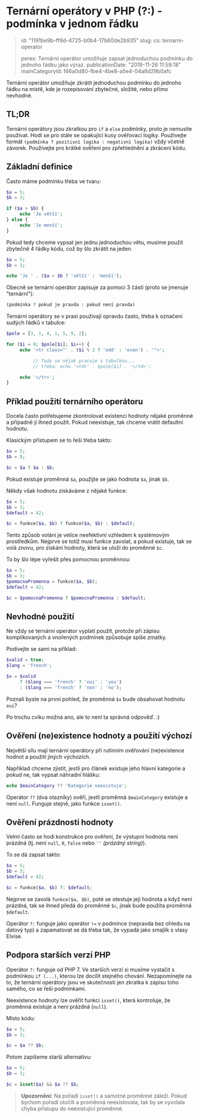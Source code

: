 Ternární operátory v PHP (?:) - podmínka v jednom řádku
=======================================================

> id: "1191be9b-ff9d-4725-b0b4-17b60de2b935"
> slug:
> 	cs: ternarni-operator
> 
> perex: Ternární operátor umožňuje zapsat jednoduchou podmínku do jednoho řádku jako výraz.
> publicationDate: "2019-11-26 11:59:18"
> mainCategoryId: f46a0d80-fbe4-4be8-a5e4-04a8d29b0afc

Ternární operátor umožňuje zkrátit jednoduchou podmínku do jednoho řádku na místě, kde je rozepisování zbytečné, složité, nebo přímo nevhodné.

TL;DR
------

Ternární operátory jsou zkratkou pro `if` a `else` podmínky, proto je nemusíte používat. Hodí se pro stále se opakující kusy ověřovací logiky. Používejte formát `(podmínka ? pozitivní logika : negativní logika)` vždy včetně závorek. Používejte pro krátké ověření pro zpřehlednění a zkrácení kódu.

Základní definice
------------------

Často máme podmínku třeba ve tvaru:

```php
$a = 5;
$b = 3;

if ($a > $b) {
     echo 'Je větší';
} else {
     echo 'Je menší';
}
```

Pokud tedy chceme vypsat jen jednu jednoduchou větu, musíme použít zbytečně 4 řádky kódu, což by šlo zkrátit na jeden.

```php
$a = 5;
$b = 3;

echo 'Je ' . ($a > $b ? 'větší' : 'menší');
```

Obecně se ternární operátor zapisuje za pomoci 3 částí (proto se jmenuje "ternární"):

```php
(podmínka ? pokud je pravda : pokud není pravda)
```

Ternární operátory se v praxi používají opravdu často, třeba k označení sudých řádků v tabulce:

```php
$pole = [3, 1, 4, 1, 5, 9, 2];

for ($i = 0; $pole[$i]; $i++) {
     echo '<tr class="' . ($i % 2 ? 'odd' : 'even') . '">';

          // Tady se nějak pracuje s tabulkou...
          // třeba: echo '<td>' . $pole[$i] . '</td>';

     echo '</tr>';
}
```

Příklad použití ternárního operátoru
------------------------------------

Docela často potřebujeme zkontrolovat existenci hodnoty nějaké proměnné a případně jí ihned použít. Pokud neexistuje, tak chceme vrátit defaultní hodnotu.

Klasickým přístupem se to řeší třeba takto:

```php
$a = 5;
$b = 8;

$c = $a ? $a : $b;
```

Pokud existuje proměnná `$a`, použijte se jako hodnota `$a`, jinak `$b`.

Někdy však hodnotu získáváme z nějaké funkce:

```php
$a = 5;
$b = 3;
$default = 42;

$c = funkce($a, $b) ? funkce($a, $b) : $default;
```

Tento způsob volání je velice neefektivní vzhledem k systémovým prostředkům. Nejprve se totiž musí funkce zavolat, a pokud existuje, tak se volá znovu, pro získání hodnoty, která se uloží do proměnné `$c`.

To by šlo lépe vyřešit přes pomocnou proměnnou:

```php
$a = 5;
$b = 3;
$pomocnaPromenna = funkce($a, $b);
$default = 42;

$c = $pomocnaPromenna ? $pomocnaPromenna : $default;
```

Nevhodné použití
------------------

Ne vždy se ternární operátor vyplatí použít, protože při zápisu komplikovaných a vnořených podmínek způsobuje spíše zmatky.

Podívejte se sami na příklad:

```php
$valid = true;
$lang = 'french';

$x = $valid
     ? ($lang === 'french' ? 'oui' : 'yes')
     : ($lang === 'french' ? 'non' : 'no');
```

Poznali byste na první pohled, že proměnná `$x` bude obsahovat hodnotu `oui`?

Po trochu cviku možná ano, ale to není ta správná odpověď. :)

Ověření (ne)existence hodnoty a použití výchozí
--------------------

Největší sílu mají ternární operátory při rutinním ověřování (ne)existence hodnot a použití jiných výchozích.

Například chceme zjistit, jestli pro článek existuje jeho hlavní kategorie a pokud ne, tak vypsat náhradní hlášku:

```php
echo $mainCategory ?? 'Kategorie neexistuje';
```

Operátor `??` (dva otazníky) ověří, jestli proměnná `$mainCategory` existuje a není `null`. Funguje stejně, jako funkce `isset()`.

Ověření prázdnosti hodnoty
-----------------------------

Velmi často se hodí konstrukce pro ověření, že výstupní hodnota není prázdná (tj. není `null`, `0`, `false` nebo `''` *(prázdný string)*).

To se dá zapsat takto:

```php
$a = 5;
$b = 3;
$default = 42;

$c = funkce($a, $b) ?: $default;
```

Nejprve se zavolá `funkce($a, $b)`, poté se otestuje její hodnota a když není prázdná, tak se ihned předá do proměnné `$c`, jinak bude použita proměnná `$default`.

Operátor `?:` funguje jako operátor `!=` v podmínce (nepravda bez ohledu na datový typ) a zapamatovat se dá třeba tak, že vypadá jako smajlík s vlasy Elvise.

Podpora starších verzí PHP
----------------------------

Operátor `?:` funguje od PHP 7. Ve starších verzí si musíme vystačit s podmínkou `if (...)`, kterou lze docílit stejného chování. Nezapomínejte na to, že ternární operátory jsou ve skutečnosti jen zkratka k zápisu toho samého, co se řeší podmínkami.

Neexistence hodnoty lze ověřit funkcí `isset()`, která kontroluje, že proměnná existuje a není prázdná (`null`).

Místo kódu:

```php
$a = 5;
$b = 3;

$c = $a ?? $b;
```

Potom zapíšeme starší alternativu:

```php
$a = 5;
$b = 3;

$c = isset($a) && $a ?? $b;
```

> **Upozornění:** Na pořadí `isset()` a samotné proměnné záleží. Pokud bychom pořadí otočili a proměnná neexistovala, tak by se vyvolala chyba přístupu do neexistující proměnné.
